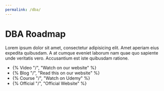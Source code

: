 ```yaml
---
permalink: /dba/
---
```


# DBA Roadmap

<p>Lorem ipsum dolor sit amet, consectetur adipisicing elit. Amet aperiam eius expedita quibusdam. A at cumque eveniet laborum nam quae quo sapiente unde veritatis vero. Accusantium est iste quibusdam ratione.</p>

- {% Video "/", "Watch on our website" %}
- {% Blog "/", "Read this on our website" %}
- {% Course "/", "Watch on Udemy" %}
- {% Official "/", "Official Website" %}
